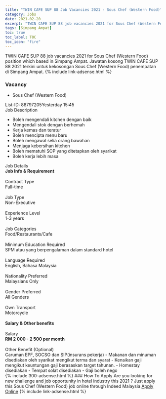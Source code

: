 ```yaml
---
title: "TWIN CAFE SUP 88 Job Vacancies 2021 - Sous Chef (Western Food)" 
category: Jobs 
date: 2021-02-20 
excerpt: "TWIN CAFE SUP 88 job vacancies 2021 for Sous Chef (Western Food) position which based in Simpang Ampat. Jawatan kosong TWIN CAFE SUP 88 2021 terkini untuk kekosongan Sous Chef (Western Food) penempatan di Simpang Ampat" 
tags: [Simpang Ampat] 
toc: true 
toc_label: TOC 
toc_icon: "fire" 
--- 
```


TWIN CAFE SUP 88 job vacancies 2021 for Sous Chef (Western Food) position which based in Simpang Ampat. Jawatan kosong TWIN CAFE SUP 88 2021 terkini untuk kekosongan Sous Chef (Western Food) penempatan di Simpang Ampat. 
{% include link-adsense.html %} 
### Vacancy 
- Sous Chef (Western Food) 
<div><p></p><div><div>List-ID: 88797205Yesterday 15:45</div>
<div><div>Job Description</div><div></div><ul><li>Boleh mengendali kitchen dengan baik</li><li>Mengendali stok dengan berhemah
</li><li>Kerja kemas dan teratur
</li><li>Boleh mencipta menu baru</li><li>Boleh mengawal selia orang bawahan</li><li>Menjaga kebersihan kitchen
</li><li>Boleh mematuhi SOP yang ditetapkan oleh syarikat
</li><li>Boleh kerja lebih masa</li></ul><div>
Job Details</div><div><div><div><div><div><b>
Job Info &amp; Requirement</b></div></div><br>
</div><div><div><div>
Contract Type</div><div><div>
Full-time</div></div></div><br>
<div><div>
Job Type</div><div><div>
Non-Executive</div></div></div><br>
<div><div>
Experience Level</div><div><div>
1-3 years</div></div></div><br>
<div><div>
Job Categories</div><div><div>
Food/Restaurants/Cafe</div></div></div><br>
<div><div>
Minimum Education Required</div><div><div>
SPM atau yang berpengalaman dalam standard hotel</div></div></div><br>
<div><div>
Language Required</div><div><div>
English, Bahasa Malaysia</div></div></div><br>
<div><div>
Nationality Preferred</div><div><div>
Malaysians Only</div></div></div><br>
<div><div>
Gender Preferred</div><div><div>
All Genders</div></div></div><br>
<div><div>
Own Transport</div><div><div>
Motorcycle</div></div></div><br>
</div></div><div><div><div><div><b>
Salary &amp; Other benefits</b></div></div><br>
</div><div><div><div>
Salary</div><div><b>
RM 2 000 - 2 500 per month</b></div></div><br>
<div><div>
Other Benefit (Optional)</div><div><div>
Caruman EPF, SOCSO dan SIP(insurans pekerja) - Makanan dan minuman disediakan oleh syarikat mengikut terma dan syarat - Kenaikan gaji mengikut keuntungan gaji berasaskan target tahunan. - Homestay disediakan - Tempat solat disediakan - Gaji boleh nego</div></div></div></div></div></div></div></div></div> 
{% include 300-adsense.html %} 
### How To Apply 
Are you looking for new challenge and job opportunity in hotel industry this 2021 ?
Just apply this Sous Chef (Western Food) job online through Indeed Malaysia 
<a href="https://malaysia.indeed.com/viewjob?jk=4781549f0e0df578" class="btn btn--info" target="_blank" rel="nofollow noopenner">Apply Online</a> 
{% include link-adsense.html %} 